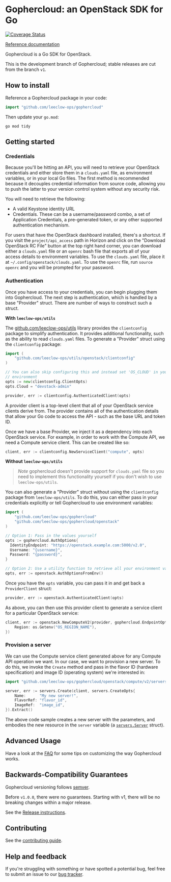 # Gophercloud: an OpenStack SDK for Go
[![Coverage Status](https://coveralls.io/repos/github/gophercloud/gophercloud/badge.svg?branch=master)](https://coveralls.io/github/gophercloud/gophercloud?branch=master)

[Reference documentation](http://godoc.org/github.com/gophercloud/gophercloud)

Gophercloud is a Go SDK for OpenStack.

This is the development branch of Gophercloud; stable releases are cut from the branch `v1`.

## How to install

Reference a Gophercloud package in your code:

```go
import "github.com/leeclow-ops/gophercloud"
```

Then update your `go.mod`:

```shell
go mod tidy
```

## Getting started

### Credentials

Because you'll be hitting an API, you will need to retrieve your OpenStack
credentials and either store them in a `clouds.yaml` file, as environment
variables, or in your local Go files. The first method is recommended because
it decouples credential information from source code, allowing you to push the
latter to your version control system without any security risk.

You will need to retrieve the following:

* A valid Keystone identity URL
* Credentials. These can be a username/password combo, a set of Application
  Credentials, a pre-generated token, or any other supported authentication
  mechanism.

For users that have the OpenStack dashboard installed, there's a shortcut. If
you visit the `project/api_access` path in Horizon and click on the
"Download OpenStack RC File" button at the top right hand corner, you can
download either a `clouds.yaml` file or an `openrc` bash file that exports all
of your access details to environment variables. To use the `clouds.yaml` file,
place it at `~/.config/openstack/clouds.yaml`. To use the `openrc` file, run
`source openrc` and you will be prompted for your password.

### Authentication

Once you have access to your credentials, you can begin plugging them into
Gophercloud. The next step is authentication, which is handled by a base
"Provider" struct. There are number of ways to construct such a struct.

**With `leeclow-ops/utils`**

The [github.com/leeclow-ops/utils](https://github.com/leeclow-ops/utils)
library provides the `clientconfig` package to simplify authentication. It
provides additional functionality, such as the ability to read `clouds.yaml`
files. To generate a "Provider" struct using the `clientconfig` package:

```go
import (
	"github.com/leeclow-ops/utils/openstack/clientconfig"
)

// You can also skip configuring this and instead set 'OS_CLOUD' in your
// environment
opts := new(clientconfig.ClientOpts)
opts.Cloud = "devstack-admin"

provider, err := clientconfig.AuthenticatedClient(opts)
```

A provider client is a top-level client that all of your OpenStack service
clients derive from. The provider contains all of the authentication details
that allow your Go code to access the API - such as the base URL and token ID.

Once we have a base Provider, we inject it as a dependency into each OpenStack
service. For example, in order to work with the Compute API, we need a Compute
service client. This can be created like so:

```go
client, err := clientconfig.NewServiceClient("compute", opts)
```

**Without `leeclow-ops/utils`**

> *Note*
> gophercloud doesn't provide support for `clouds.yaml` file so you need to
> implement this functionality yourself if you don't wish to use
> `leeclow-ops/utils`.

You can also generate a "Provider" struct without using the `clientconfig`
package from `leeclow-ops/utils`. To do this, you can either pass in your
credentials explicitly or tell Gophercloud to use environment variables:

```go
import (
	"github.com/leeclow-ops/gophercloud"
	"github.com/leeclow-ops/gophercloud/openstack"
)

// Option 1: Pass in the values yourself
opts := gophercloud.AuthOptions{
  IdentityEndpoint: "https://openstack.example.com:5000/v2.0",
  Username: "{username}",
  Password: "{password}",
}

// Option 2: Use a utility function to retrieve all your environment variables
opts, err := openstack.AuthOptionsFromEnv()
```

Once you have the `opts` variable, you can pass it in and get back a
`ProviderClient` struct:

```go
provider, err := openstack.AuthenticatedClient(opts)
```

As above, you can then use this provider client to generate a service client
for a particular OpenStack service:

```go
client, err := openstack.NewComputeV2(provider, gophercloud.EndpointOpts{
	Region: os.Getenv("OS_REGION_NAME"),
})
```

### Provision a server

We can use the Compute service client generated above for any Compute API
operation we want. In our case, we want to provision a new server. To do this,
we invoke the `Create` method and pass in the flavor ID (hardware
specification) and image ID (operating system) we're interested in:

```go
import "github.com/leeclow-ops/gophercloud/openstack/compute/v2/servers"

server, err := servers.Create(client, servers.CreateOpts{
	Name:      "My new server!",
	FlavorRef: "flavor_id",
	ImageRef:  "image_id",
}).Extract()
```

The above code sample creates a new server with the parameters, and embodies the
new resource in the `server` variable (a
[`servers.Server`](http://godoc.org/github.com/leeclow-ops/gophercloud) struct).

## Advanced Usage

Have a look at the [FAQ](./docs/FAQ.md) for some tips on customizing the way Gophercloud works.

## Backwards-Compatibility Guarantees

Gophercloud versioning follows [semver](https://semver.org/spec/v2.0.0.html).

Before `v1.0.0`, there were no guarantees. Starting with v1, there will be no breaking changes within a major release.

See the [Release instructions](./RELEASE.md).

## Contributing

See the [contributing guide](./.github/CONTRIBUTING.md).

## Help and feedback

If you're struggling with something or have spotted a potential bug, feel free
to submit an issue to our [bug tracker](https://github.com/leeclow-ops/gophercloud/issues).
